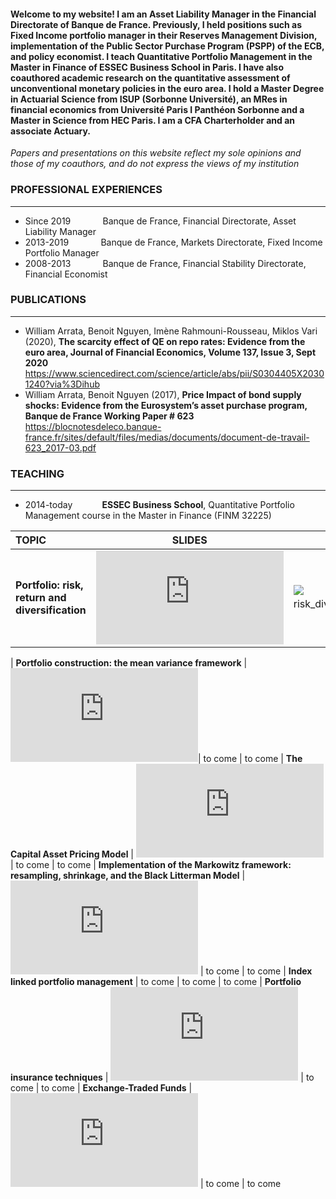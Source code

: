 #### Welcome to my website! I am an Asset Liability Manager in the Financial Directorate of Banque de France. Previously, I held positions such as Fixed Income portfolio manager in their Reserves Management Division, implementation of the Public Sector Purchase Program (PSPP) of the ECB, and policy economist. I teach Quantitative Portfolio Management in the Master in Finance of ESSEC Business School in Paris. I have also coauthored academic research on the quantitative assessment of unconventional monetary policies in the euro area. I hold a Master Degree in Actuarial Science from ISUP (Sorbonne Université), an MRes in financial economics from Université Paris I Panthéon Sorbonne and a Master in Science from HEC Paris. I am a CFA Charterholder and an associate Actuary.

*Papers and presentations on this website reflect my sole opinions and those of my coauthors, and do not express the views of my institution*

### **PROFESSIONAL EXPERIENCES**
___
- Since 2019 $~~~~~~~~~~~$ Banque de France, Financial Directorate, Asset Liability Manager
- 2013-2019 $~~~~~~~~~~~$ Banque de France, Markets Directorate, Fixed Income Portfolio Manager
- 2008-2013 $~~~~~~~~~~~$ Banque de France, Financial Stability Directorate, Financial Economist

### **PUBLICATIONS**
---
- William Arrata, Benoit Nguyen, Imène Rahmouni-Rousseau, Miklos Vari (2020), **The scarcity effect of QE on repo rates: Evidence from the euro area,
Journal of Financial Economics, Volume 137, Issue 3, Sept 2020**  
https://www.sciencedirect.com/science/article/abs/pii/S0304405X20301240?via%3Dihub
- William Arrata, Benoit Nguyen (2017), **Price Impact of bond supply shocks: Evidence from the
Eurosystem’s asset purchase program, Banque de France Working Paper # 623**  
https://blocnotesdeleco.banque-france.fr/sites/default/files/medias/documents/document-de-travail-623_2017-03.pdf

### **TEACHING**
***
- 2014-today $~~~~~~~~~~$ **ESSEC Business School**, Quantitative Portfolio Management course in the Master in Finance (FINM 32225)  

| **TOPIC** | **SLIDES** | **CODE**| **DATA**|
| :---        |     :---:      | :---:  |  :---:  |
| **Portfolio: risk, return and diversification**   | ![risk_diversification.pdf](https://github.com/WilliamArrata/WilliamArrata/files/11037377/risk_diversification.pdf)   | ![Uploading risk_diversification_ESSEC.R…]()| to come

| **Portfolio construction: the mean variance framework**     | ![mean_variance.pdf](https://github.com/WilliamArrata/WilliamArrata/files/11037380/mean_variance.pdf)|     to come  | to come
| **The Capital Asset Pricing Model**     | ![CAPM.pdf](https://github.com/WilliamArrata/WilliamArrata/files/11037383/CAPM.pdf)|  to come  | to come
| **Implementation of the Markowitz framework: resampling, shrinkage, and the Black Litterman Model**     | ![Black_Litterman.pdf](https://github.com/WilliamArrata/WilliamArrata/files/11037385/Black_Litterman.pdf) | to come  | to come
| **Index linked portfolio management**     | to come  | to come  | to come
| **Portfolio insurance techniques**     | ![CPPI.pdf](https://github.com/WilliamArrata/WilliamArrata/files/11037386/CPPI.pdf)  | to come  | to come
| **Exchange-Traded Funds**     | ![ETF_structuration.pdf](https://github.com/WilliamArrata/williamarrata/files/11021109/ETF_structuration.pdf)  | to come  | to come

